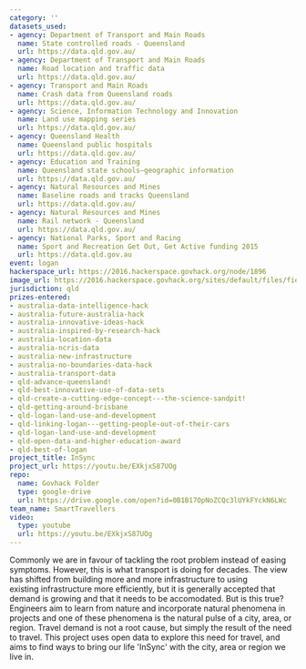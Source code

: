```yaml
---
category: ''
datasets_used:
- agency: Department of Transport and Main Roads
  name: State controlled roads - Queensland
  url: https://data.qld.gov.au/
- agency: Department of Transport and Main Roads
  name: Road location and traffic data
  url: https://data.qld.gov.au/
- agency: Transport and Main Roads
  name: Crash data from Queensland roads
  url: https://data.qld.gov.au/
- agency: Science, Information Technology and Innovation
  name: Land use mapping series
  url: https://data.qld.gov.au/
- agency: Queensland Health
  name: Queensland public hospitals
  url: https://data.qld.gov.au/
- agency: Education and Training
  name: Queensland state schools—geographic information
  url: https://data.qld.gov.au/
- agency: Natural Resources and Mines
  name: Baseline roads and tracks Queensland
  url: https://data.qld.gov.au/
- agency: Natural Resources and Mines
  name: Rail network - Queensland
  url: https://data.qld.gov.au/
- agency: National Parks, Sport and Racing
  name: Sport and Recreation Get Out, Get Active funding 2015
  url: https://data.qld.gov.au
event: logan
hackerspace_url: https://2016.hackerspace.govhack.org/node/1896
image_url: https://2016.hackerspace.govhack.org/sites/default/files/field/image/noun_88856_cc.png
jurisdiction: qld
prizes-entered:
- australia-data-intelligence-hack
- australia-future-australia-hack
- australia-innovative-ideas-hack
- australia-inspired-by-research-hack
- australia-location-data
- australia-ncris-data
- australia-new-infrastructure
- australia-no-boundaries-data-hack
- australia-transport-data
- qld-advance-queensland!
- qld-best-innovative-use-of-data-sets
- qld-create-a-cutting-edge-concept---the-science-sandpit!
- qld-getting-around-brisbane
- qld-logan-land-use-and-development
- qld-linking-logan---getting-people-out-of-their-cars
- qld-logan-land-use-and-development
- qld-open-data-and-higher-education-award
- qld-best-of-logan
project_title: InSync
project_url: https://youtu.be/EXkjxS87UOg
repo:
  name: Govhack Folder
  type: google-drive
  url: https://drive.google.com/open?id=0B1B17OpNoZCQc3lUYkFYckN6LWc
team_name: SmartTravellers
video:
  type: youtube
  url: https://youtu.be/EXkjxS87UOg
---
```


Commonly we are in favour of tackling the root problem instead of easing symptoms. However, this is what transport is doing for decades. The view has shifted from building more and more infrastructure to using existing infrastructure more efficiently, but it is generally accepted that demand is growing and that it needs to be accomodated. But is this true? Engineers aim to learn from nature and incorporate natural phenomena in projects and one of these phenomena is the natural pulse of a city, area, or region. Travel demand is not a root cause, but simply the result of the need to travel. This project uses open data to explore this need for travel, and aims to find ways to bring our life 'InSync' with the city, area or region we live in.